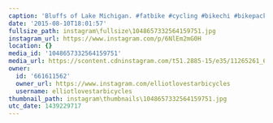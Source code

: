 ```yaml
---
caption: 'Bluffs of Lake Michigan. #fatbike #cycling #bikechi #bikepacking #lovestarbicyclebags'
date: '2015-08-10T18:01:57'
fullsize_path: instagram\fullsize\1048657332564159751.jpg
instagram_url: https://www.instagram.com/p/6NlEm2mG0H
location: {}
media_id: '1048657332564159751'
media_url: https://scontent.cdninstagram.com/t51.2885-15/e35/11265261_681578431976453_1295017097_n.jpg?ig_cache_key=MTA0ODY1NzMzMjU2NDE1OTc1MQ%3D%3D.2
owner:
  id: '661611562'
  owner_url: https://www.instagram.com/elliotlovestarbicycles
  username: elliotlovestarbicycles
thumbnail_path: instagram\thumbnails\1048657332564159751.jpg
utc_date: 1439229717
---
```

